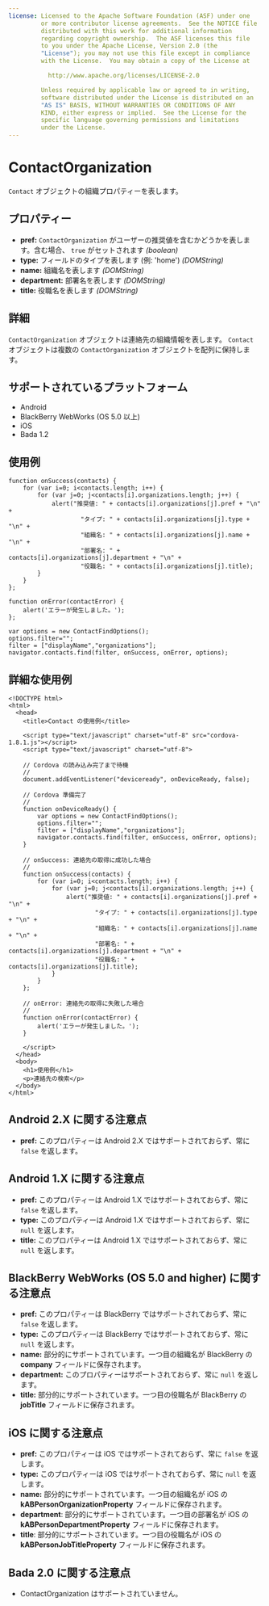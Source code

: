```yaml
---
license: Licensed to the Apache Software Foundation (ASF) under one
         or more contributor license agreements.  See the NOTICE file
         distributed with this work for additional information
         regarding copyright ownership.  The ASF licenses this file
         to you under the Apache License, Version 2.0 (the
         "License"); you may not use this file except in compliance
         with the License.  You may obtain a copy of the License at

           http://www.apache.org/licenses/LICENSE-2.0

         Unless required by applicable law or agreed to in writing,
         software distributed under the License is distributed on an
         "AS IS" BASIS, WITHOUT WARRANTIES OR CONDITIONS OF ANY
         KIND, either express or implied.  See the License for the
         specific language governing permissions and limitations
         under the License.
---
```


ContactOrganization
===================

`Contact` オブジェクトの組織プロパティーを表します。

プロパティー
----------
- __pref:__ `ContactOrganization` がユーザーの推奨値を含むかどうかを表します。含む場合、 `true` がセットされます _(boolean)_
- __type:__ フィールドのタイプを表します (例: 'home') _(DOMString)_
- __name:__ 組織名を表します _(DOMString)_
- __department:__ 部署名を表します _(DOMString)_
- __title:__ 役職名を表します _(DOMString)_

詳細
-------

`ContactOrganization` オブジェクトは連絡先の組織情報を表します。 `Contact` オブジェクトは複数の `ContactOrganization` オブジェクトを配列に保持します。

サポートされているプラットフォーム
-------------------

- Android
- BlackBerry WebWorks (OS 5.0 以上)
- iOS
- Bada 1.2

使用例
-------------

    function onSuccess(contacts) {
        for (var i=0; i<contacts.length; i++) {
            for (var j=0; j<contacts[i].organizations.length; j++) {
                alert("推奨値: " + contacts[i].organizations[j].pref + "\n" +
                        "タイプ: " + contacts[i].organizations[j].type + "\n" +
                        "組織名: " + contacts[i].organizations[j].name + "\n" +
                        "部署名: " + contacts[i].organizations[j].department + "\n" +
                        "役職名: " + contacts[i].organizations[j].title);
            }
        }
    };

    function onError(contactError) {
        alert('エラーが発生しました。');
    };

    var options = new ContactFindOptions();
    options.filter="";
    filter = ["displayName","organizations"];
    navigator.contacts.find(filter, onSuccess, onError, options);

詳細な使用例
------------

    <!DOCTYPE html>
    <html>
      <head>
        <title>Contact の使用例</title>

        <script type="text/javascript" charset="utf-8" src="cordova-1.8.1.js"></script>
        <script type="text/javascript" charset="utf-8">

        // Cordova の読み込み完了まで待機
        //
        document.addEventListener("deviceready", onDeviceReady, false);

        // Cordova 準備完了
        //
        function onDeviceReady() {
            var options = new ContactFindOptions();
            options.filter="";
            filter = ["displayName","organizations"];
            navigator.contacts.find(filter, onSuccess, onError, options);
        }

        // onSuccess: 連絡先の取得に成功した場合
        //
        function onSuccess(contacts) {
            for (var i=0; i<contacts.length; i++) {
                for (var j=0; j<contacts[i].organizations.length; j++) {
                    alert("推奨値: " + contacts[i].organizations[j].pref + "\n" +
                            "タイプ: " + contacts[i].organizations[j].type + "\n" +
                            "組織名: " + contacts[i].organizations[j].name + "\n" +
                            "部署名: " + contacts[i].organizations[j].department + "\n" +
                            "役職名: " + contacts[i].organizations[j].title);
                }
            }
        };

        // onError: 連絡先の取得に失敗した場合
        //
        function onError(contactError) {
            alert('エラーが発生しました。');
        }

        </script>
      </head>
      <body>
        <h1>使用例</h1>
        <p>連絡先の検索</p>
      </body>
    </html>


Android 2.X に関する注意点
------------------

- __pref:__ このプロパティーは Android 2.X ではサポートされておらず、常に `false` を返します。

Android 1.X に関する注意点
------------------

- __pref:__ このプロパティーは Android 1.X ではサポートされておらず、常に `false` を返します。
- __type:__ このプロパティーは Android 1.X ではサポートされておらず、常に `null` を返します。
- __title:__ このプロパティーは Android 1.X ではサポートされておらず、常に `null` を返します。

BlackBerry WebWorks (OS 5.0 and higher) に関する注意点
--------------------------------------------
- __pref:__ このプロパティーは BlackBerry ではサポートされておらず、常に `false` を返します。
- __type:__ このプロパティーは BlackBerry ではサポートされておらず、常に `null` を返します。
- __name:__ 部分的にサポートされています。一つ目の組織名が BlackBerry の __company__ フィールドに保存されます。
- __department:__ このプロパティーはサポートされておらず、常に `null` を返します。
- __title:__ 部分的にサポートされています。一つ目の役職名が BlackBerry の __jobTitle__ フィールドに保存されます。

iOS に関する注意点
-----------
- __pref:__ このプロパティーは iOS ではサポートされておらず、常に `false` を返します。
- __type:__ このプロパティーは iOS ではサポートされておらず、常に `null` を返します。
- __name:__ 部分的にサポートされています。一つ目の組織名が iOS の __kABPersonOrganizationProperty__ フィールドに保存されます。
- __department__: 部分的にサポートされています。一つ目の部署名が iOS の __kABPersonDepartmentProperty__ フィールドに保存されます。
- __title__: 部分的にサポートされています。一つ目の役職名が iOS の __kABPersonJobTitleProperty__ フィールドに保存されます。

Bada 2.0 に関する注意点
---------------
- ContactOrganization はサポートされていません。
